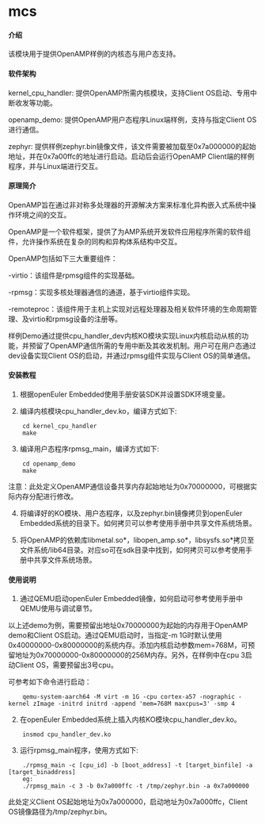 # mcs

#### 介绍

该模块用于提供OpenAMP样例的内核态与用户态支持。

#### 软件架构

kernel_cpu_handler:  提供OpenAMP所需内核模块，支持Client OS启动、专用中断收发等功能。

openamp_demo: 提供OpenAMP用户态程序Linux端样例，支持与指定Client OS进行通信。

zephyr: 提供样例zephyr.bin镜像文件，该文件需要被加载至0x7a000000的起始地址，并在0x7a00ffc的地址进行启动。启动后会运行OpenAMP Client端的样例程序，并与Linux端进行交互。

#### 原理简介

OpenAMP旨在通过非对称多处理器的开源解决方案来标准化异构嵌入式系统中操作环境之间的交互。

OpenAMP是一个软件框架，提供了为AMP系统开发软件应用程序所需的软件组件，允许操作系统在复杂的同构和异构体系结构中交互。

OpenAMP包括如下三大重要组件：

-virtio：该组件是rpmsg组件的实现基础。

-rpmsg：实现多核处理器通信的通道，基于virtio组件实现。

-remoteproc：该组件用于主机上实现对远程处理器及相关软件环境的生命周期管理、及virtio和rpmsg设备的注册等。

样例Demo通过提供cpu_handler_dev内核KO模块实现Linux内核启动从核的功能，并预留了OpenAMP通信所需的专用中断及其收发机制。用户可在用户态通过dev设备实现Client OS的启动，并通过rpmsg组件实现与Client OS的简单通信。

#### 安装教程

1.  根据openEuler Embedded使用手册安装SDK并设置SDK环境变量。

2.  编译内核模块cpu_handler_dev.ko，编译方式如下:

````
    cd kernel_cpu_handler
    make
````

3.  编译用户态程序rpmsg_main，编译方式如下:

````
    cd openamp_demo
    make
````

注意：此处定义OpenAMP通信设备共享内存起始地址为0x70000000，可根据实际内存分配进行修改。

4.  将编译好的KO模块、用户态程序，以及zephyr.bin镜像拷贝到openEuler Embedded系统的目录下。如何拷贝可以参考使用手册中共享文件系统场景。

5.  将OpenAMP的依赖库libmetal.so*，libopen_amp.so*，libsysfs.so*拷贝至文件系统/lib64目录。对应so可在sdk目录中找到，如何拷贝可以参考使用手册中共享文件系统场景。

#### 使用说明

1.  通过QEMU启动openEuler Embedded镜像，如何启动可参考使用手册中QEMU使用与调试章节。

以上述demo为例，需要预留出地址0x70000000为起始的内存用于OpenAMP demo和Client OS启动。通过QEMU启动时，当指定-m 1G时默认使用0x40000000-0x80000000的系统内存。添加内核启动参数mem=768M，可预留地址为0x70000000-0x80000000的256M内存。另外，在样例中在cpu 3启动Client OS，需要预留出3号cpu。

可参考如下命令进行启动：

````
    qemu-system-aarch64 -M virt -m 1G -cpu cortex-a57 -nographic -kernel zImage -initrd initrd -append 'mem=768M maxcpus=3' -smp 4 
````

2.  在openEuler Embedded系统上插入内核KO模块cpu_handler_dev.ko。

````
    insmod cpu_handler_dev.ko
````

3.  运行rpmsg_main程序，使用方式如下:

````
    ./rpmsg_main -c [cpu_id] -b [boot_address] -t [target_binfile] -a [target_binaddress]
    eg:
    ./rpmsg_main -c 3 -b 0x7a000ffc -t /tmp/zephyr.bin -a 0x7a000000
````

此处定义Client OS起始地址为0x7a000000，启动地址为0x7a000ffc，Client OS镜像路径为/tmp/zephyr.bin。

